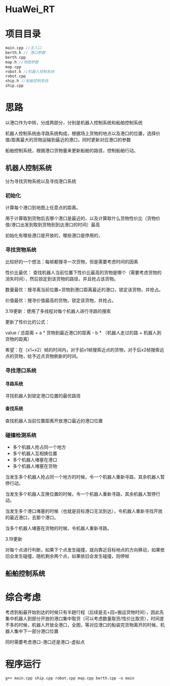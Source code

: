 # HuaWei_RT

# 项目目录

```c++
main.cpp //主入口
berth.h // 港口参数
berth.cpp
map.h //地图参数
map.cpp
robot.h //机器人控制系统
robot.cpp
ship.h //船舶控制系统
ship.cpp
```

# 思路

以港口作为中转，分成两部分，分别是机器人控制系统和船舶控制系统

机器人控制系统由寻路系统构成，根据场上货物的地点以及港口的位置，选择价值/距离最大的货物运输到最近的港口，同时更新对应港口的参数

船舶控制系统，根据港口货物量来更新船舶的路径，控制船舶行动。

## 机器人控制系统

分为寻找货物系统以及寻找港口系统

### 初始化

计算每个港口到地图上任意点的距离。

​	用于计算取到货物后去哪个港口是最近的，以及计算取什么货物性价比（货物价值/港口出发到取到货物到到达港口的时间）最高

初始化有哪些港口是开放的，哪些港口是停用的，

### 寻找货物系统

比较好的一个想法：每帧都搜寻一次货物，但是需要考虑时间的因素

性价比最优： 查找机器人当前位置下性价比最高的货物是哪个（需要考虑货物的消失时间），然后锁定到该货物的路径，并且抢占该货物。

数量最优：搜寻离当前位置+货物到港口距离最近的港口，锁定该货物，并抢占。

价值最优：搜寻价值最高的货物，锁定该货物，并抢占。

3.19更新：使用了多线程对每个机器人进行寻路的搜索

更新了性价比的公式：

value / 总距离 + a * 货物到最近港口的距离 - b * （机器人走过的路 + 机器人到货物的距离）

希望：在（x1+x2）帧的时间内，对于前x1帧搜索近点的货物，对于后x2帧搜索远点的货物，给予近点货物刷新的时间。

### 寻找港口系统

#### 寻路系统

寻找机器人到锁定港口位置的最优路径

#### 查找系统

查找机器人当前位置距离开放港口最近的港口位置

### 碰撞检测系统

+ 多个机器人抢占同一个地方
+ 多个机器人互相换位置
+ 多个机器人堵塞在港口
+ 多个机器人堵塞在货物

当发生多个机器人抢占同一个地方的时候，令一个机器人重新寻路，其余机器人暂停行动。

当发生多个机器人互换位置的时候，令一个机器人重新寻路，其余机器人暂停行动。

当发生多个港口堵塞的时候（也就是目标港口无法到达），令机器人重新寻找开放的最近港口，去那个港口。

当多个机器人堵塞在货物的时候，令机器人重新寻路。

3.19更新

对每个点进行判断，如果下个点发生碰撞，就向靠近目标地点的方向移动，如果依旧会发生碰撞，随机剩余两个点，如果依旧会发生碰撞，则停帧

## 船舶控制系统



# 综合考虑

考虑到船最开始到达的时候只有半趟行程（后续是去+回+搬运货物时间），因此先集中机器人到部分开放的港口集中取货（可以考虑数量取货/性价比取货），时间差不多的时候，机器人开放全港口，全图，等对应港口的船装完货物离开的时候，机器人集中下一部分港口位置

同时需要考虑港口-港口还是港口-虚拟点

# 程序运行

```shell
g++ main.cpp ship.cpp robot.cpp map.cpp berth.cpp -o main
```

